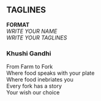 ## TAGLINES

**FORMAT** <br>
_WRITE YOUR NAME_ <br>
_WRITE YOUR TAGLINES_ <br>


### Khushi Gandhi<br>
From Farm to Fork<br>
Where food speaks with your plate<br>
Where food inebriates you<br>
Every fork has a story<br>
Your wish our choice<br>

